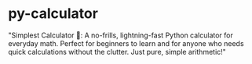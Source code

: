 # py-calculator
"Simplest Calculator 🧮: A no-frills, lightning-fast Python calculator for everyday math. Perfect for beginners to learn and for anyone who needs quick calculations without the clutter. Just pure, simple arithmetic!"
